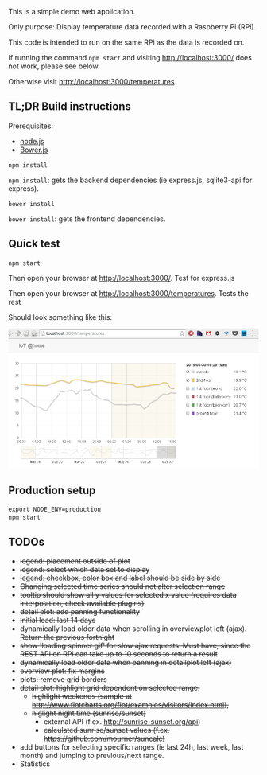 This is a simple demo web application.

Only purpose: Display temperature data recorded with a Raspberry Pi (RPi).

This code is intended to run on the same RPi as the data is recorded on.

If running the command `npm start` and visiting [http://localhost:3000/](http://localhost:3000/) does not work, please see below.

Otherwise visit [http://localhost:3000/temperatures](http://localhost:3000//temperatures).

## TL;DR Build instructions

Prerequisites: 

- [node.js](https://nodejs.org/)
- [Bower.js](http://bower.io/)

```
npm install
```
`npm install`: gets the backend dependencies (ie express.js, sqlite3-api for express).

```
bower install
```
`bower install`: gets the frontend dependencies.

## Quick test

```
npm start
```

Then open your browser at [http://localhost:3000/](http://localhost:3000/). Test for express.js

Then open your browser at [http://localhost:3000/temperatures](http://localhost:3000//temperatures). Tests the rest

Should look something like this:

![screenshot](documentation/images/screenshot-01.png)

## Production setup

```
export NODE_ENV=production
npm start
```

## TODOs

- ~~legend: placement outside of plot~~
- ~~legend: select which data set to display~~
- ~~legend: checkbox, color box and label should be side by side~~
- ~~Changing selected time series should not alter selection range~~
- ~~tooltip should show all y values for selected x value (requires data interpolation, check available plugins)~~
- ~~detail plot: add panning functionality~~
- ~~initial load: last 14 days~~
- ~~dynamically load older data when scrolling in overviewplot left (ajax). Return the previous fortnight~~
- ~~show 'loading spinner gif' for slow ajax requests. Must have, since the REST API on RPi can take up to 10 seconds to return a result~~
- ~~dynamically load older data when panning in detailplot left (ajax)~~
- ~~overview plot: fix margins~~
- ~~plots: remove grid borders~~
- ~~detail plot: highlight grid dependent on selected range:~~
    - ~~highlight weekends (sample at http://www.flotcharts.org/flot/examples/visitors/index.html),~~
    - ~~higlight night time (sunrise/sunset)~~
        - ~~external API (f.ex. http://sunrise-sunset.org/api)~~
        - ~~calculated sunrise/sunset values (f.ex. https://github.com/mourner/suncalc)~~
- add buttons for selecting specific ranges (ie last 24h, last week, last month) and jumping to previous/next range.
- Statistics
